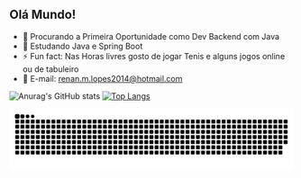 ## Olá Mundo! 

- 🔭 Procurando a Primeira Oportunidade como Dev Backend com Java
- 🌱 Estudando Java e Spring Boot 
- ⚡ Fun fact: Nas Horas livres gosto de jogar Tenis e alguns jogos online ou de tabuleiro
- 📧 E-mail: renan.m.lopes2014@hotmail.com

![Anurag's GitHub stats](https://github-readme-stats.vercel.app/api?username=RenanMLopes&show_icons=true&theme=radical)
[![Top Langs](https://github-readme-stats.vercel.app/api/top-langs/?username=RenanMLopes&layout=donut&theme=radical&size_weight=0&count_weight=1)](https://github.com/RenanMLopes/github-readme-stats)

<picture>
  <source media="(prefers-color-scheme: dark)" srcset="https://raw.githubusercontent.com/RenanMLopes/RenanMLopes/output/github-contribution-grid-snake-dark.svg">
  <source media="(prefers-color-scheme: light)" srcset="https://raw.githubusercontent.com/RenanMLopes/RenanMLopes/output/github-contribution-grid-snake.svg">
  <img alt="github contribution grid snake animation" src="https://raw.githubusercontent.com/RenanMLopes/RenanMLopes/output/github-contribution-grid-snake.svg">
</picture>
